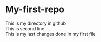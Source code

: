 # My-first-repo
This is my directory in github
<br>
This is second line
<br>
This is my last changes done in my first file
